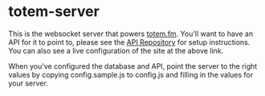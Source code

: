 totem-server
============

This is the websocket server that powers [totem.fm](totem.fm). You'll want to have an API for it to point to, please see the [API Repository](http://github.com/williamtdr/totem-api) for setup instructions. You can also see a live configuration of the site at the above link.

When you've configured the database and API, point the server to the right values by copying config.sample.js to config.js and filling in the values for your server.